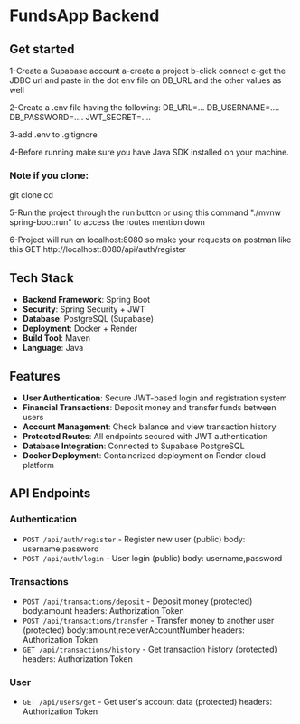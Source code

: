 # FundsApp Backend


## Get started
1-Create a Supabase account
a-create a project
b-click connect
c-get the JDBC url and paste in the dot env file on DB_URL and the other values as well


2-Create a .env file having the following:
DB_URL=...
DB_USERNAME=....
DB_PASSWORD=....
JWT_SECRET=....

3-add .env to .gitignore

4-Before running make sure you have Java SDK installed on your machine.

### Note if you clone:

git clone <repo-url>
cd <directory>


5-Run the project through the run button or using this command
"./mvnw spring-boot:run"
to access the routes mention down

6-Project will run on localhost:8080 so make your requests on postman like this
GET http://localhost:8080/api/auth/register


## Tech Stack

- **Backend Framework**: Spring Boot
- **Security**: Spring Security + JWT
- **Database**: PostgreSQL (Supabase)
- **Deployment**: Docker + Render
- **Build Tool**: Maven
- **Language**: Java

## Features

- **User Authentication**: Secure JWT-based login and registration system
- **Financial Transactions**: Deposit money and transfer funds between users
- **Account Management**: Check balance and view transaction history
- **Protected Routes**: All endpoints secured with JWT authentication
- **Database Integration**: Connected to Supabase PostgreSQL
- **Docker Deployment**: Containerized deployment on Render cloud platform



## API Endpoints

### Authentication
- `POST /api/auth/register` - Register new user (public) body: username,password
- `POST /api/auth/login` - User login (public)  body: username,password

### Transactions
- `POST /api/transactions/deposit` - Deposit money (protected) body:amount  headers: Authorization Token
- `POST /api/transactions/transfer` - Transfer money to another user (protected) body:amount,receiverAccountNumber headers: Authorization Token
- `GET /api/transactions/history` - Get transaction history (protected) headers: Authorization Token

### User
- `GET /api/users/get` - Get user's account data (protected) headers: Authorization Token